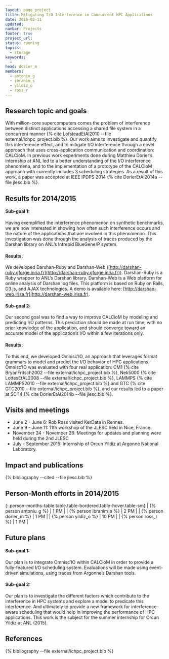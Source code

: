 ```yaml
---
layout: page_project
title: Mitigating I/O Interference in Concurrent HPC Applications
date: 2016-02-11
updated:
navbar: Projects
footer: true
project_url:
status: running
topics:
  - storage
keywords:
  -
head: dorier_m
members:
  - antoniu_g
  - ibrahim_s
  - yildiz_o
  - ross_r
---
```


## Research topic and goals

With million-core supercomputers comes the problem of interference between distinct applications
accessing a shared file system in a concurrent manner {% cite LofsteadEtAl2010 --file external/ichpc_project.bib %}.
Our work aims to investigate and quantify this interference effect, and to mitigate I/O interference through a novel approach
that uses cross-application communication and coordination: CALCioM.
In previous work experiments done during Matthieu Dorier’s internship at ANL led to a better understanding of the I/O
interference phenomena, and to the implementation of a prototype of the CALCioM approach with
currently includes 3 scheduling strategies.
As a result of this work, a paper was accepted at IEEE IPDPS 2014 {% cite DorierEtAl2014a --file jlesc.bib %}.

## Results for 2014/2015

#### Sub-goal 1:
Having exemplified the interference phenomenon on synthetic benchmarks, we
are now interested in showing how often such interference occurs and the nature of the applications
that are involved in this phenomenon. This investigation was done through the analysis of traces
produced by the Darshan library on ANL’s Intrepid BlueGene/P system.

#### Results:
We developed Darshan-Ruby and Darshan-Web ([http://darshan-ruby.gforge.inria.fr](http://darshan-ruby.gforge.inria.fr)). Darshan-Ruby is a Ruby wrapper to ANL’s Darshan library. Darshan-Web is a Web
platform for online analysis of Darshan log files. This platform is based on Ruby on Rails, D3.js,
and AJAX technologies. A demo is available here: [http://darshan-web.irisa.fr](http://darshan-web.irisa.fr).

#### Sub-goal 2:
Our second goal was to find a way to improve CALCioM by modeling and
predicting I/O patterns. This prediction should be made at run time, with no prior knowledge of
the application, and should converge toward an accurate model of the application’s I/O within a
few iterations only.

#### Results:
To this end, we developed Omnisc’IO, an approach that leverages format grammars
to model and predict the I/O behavior of HPC applications. Omnisc’IO was evaluated with four
real application: CM1 {% cite BryanFritsch2002 --file external/ichpc_project.bib %}, Nek5000 {% cite LottesEtAL2008 --file external/ichpc_project.bib %},
LAMMPS {% cite LAMMPS2010 --file external/ichpc_project.bib %} and GTC {% cite GTC2010 --file external/ichpc_project.bib %}, and our results led to a paper
at SC’14 {% cite DorierEtAl2014b --file jlesc.bib %}.

## Visits and meetings

* June 2 - June 6: Rob Ross visited KerData in Rennes.
* June 9 - June 11: 11th workshop of the JLESC held in Nice, France.
* November 24 - November 26: Meetings for updates and planning were held during the 2nd JLESC
* July - September 2015: Internship of Orcun Yildiz at Argonne National Laboratory.

## Impact and publications

{% bibliography --cited --file jlesc.bib %}


## Person-Month efforts in 2014/2015

{:.person-months-table.table.table-bordered.table-hover.table-sm}
| {% person antoniu_g %}    | 1 PM |
| {% person ibrahim_s %} | 2 PM |
| {% person dorier_m %}   | 1 PM   |
| {% person yildiz_o %} | 10 PM |
| {% person ross_r %}   | 1 PM   |

## Future plans

#### Sub-goal 1:
Our plan is to integrate Omnisc’IO within CALCioM in order to provide a fully-featured
I/O scheduling system.
Evaluations will be made using event-driven simulations, using traces from Argonne’s Darshan tools.

#### Sub-goal 2:
Our plan is to investigate the different factors which contribute to the interference
in HPC systems and explore a model to predicate this interference. And ultimately to provide
a new framework for interference-aware scheduling that would help in improving the performance
of HPC applications. This work is the subject for the summer internship for Orcun Yildiz at ANL
(2015).

## References

{% bibliography --file external/ichpc_project.bib %}

